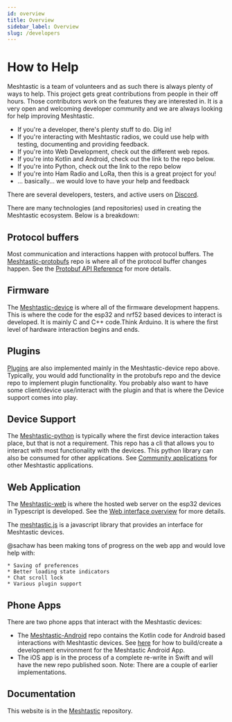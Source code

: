```yaml
---
id: overview
title: Overview
sidebar_label: Overview
slug: /developers
---
```

# How to Help

Meshtastic is a team of volunteers and as such there is always plenty of ways to help. This project gets great contributions from people in their off hours. Those contributors work on the features they are interested in. It is a very open and welcoming developer community and we are always looking for help improving Meshtastic.

* If you're a developer, there's plenty stuff to do. Dig in!
* If you're interacting with Meshtastic radios, we could use help with testing, documenting and providing feedback.
* If you're into Web Development, check out the different web repos.
* If you're into Kotlin and Android, check out the link to the repo below.
* If you're into Python, check out the link to the repo below
* If you're into Ham Radio and LoRa, then this is a great project for you!
* ... basically... we would love to have your help and feedback

There are several developers, testers, and active users on [Discord](https://discord.gg/UQJ5QuM7vq).

There are many technologies (and repositories) used in creating the Meshtastic ecosystem. Below is a breakdown:

## Protocol buffers
Most communication and interactions happen with protocol buffers. The [Meshtastic-protobufs](https://github.com/meshtastic/Meshtastic-protobufs) repo is where all of the protocol buffer changes happen. See the [Protobuf API Reference](https://meshtastic.org/docs/developers/protobufs/api) for more details.

## Firmware
The [Meshtastic-device](https://github.com/meshtastic/Meshtastic-device) is where all of the firmware development happens. This is where the code for the esp32 and nrf52 based devices to interact is developed. It is mainly C and C++ code.Think Arduino. It is where the first level of hardware interaction begins and ends.

## Plugins
[Plugins](https://meshtastic.org/docs/software/plugins/) are also implemented mainly in the Meshtastic-device repo above. Typically, you would add functionality in the protobufs repo and the device repo to implement plugin functionality. You probably also want to have some client/device use/interact with the plugin and that is where the Device support comes into play.

## Device Support
The [Meshtastic-python](https://github.com/meshtastic/Meshtastic-python) is typically where the first device interaction takes place, but that is not a requirement. This repo has a cli that allows you to interact with most functionality with the devices. This python library can also be consumed for other applications. See [Community applications](https://meshtastic.org/docs/software/community/community-overview) for other Meshtastic applications.

## Web Application
The [Meshtastic-web](https://github.com/meshtastic/meshtastic-web) is where the hosted web server on the esp32 devices in Typescript is developed. See the [Web interface overview](https://meshtastic.org/docs/software/web/web-app-software) for more details.

The [meshtastic.js](https://github.com/meshtastic/meshtastic.js) is a javascript library that provides an interface for Meshtastic devices.

@sachaw has been making tons of progress on the web app and would love help with:

    * Saving of preferences
    * Better loading state indicators
    * Chat scroll lock
    * Various plugin support

## Phone Apps
There are two phone apps that interact with the Meshtastic devices:

* The [Meshtastic-Android](https://github.com/meshtastic/Meshtastic-Android) repo contains the Kotlin code for Android based interactions with Meshtastic devices. See [here](https://meshtastic.org/docs/developers/android/build-app) for how to build/create a development environment for the Meshtastic Android App.
* The iOS app is in the process of a complete re-write in Swift and will have the new repo published soon. Note: There are a couple of earlier implementations.

## Documentation
This website is in the [Meshtastic](https://github.com/meshtastic/Meshtastic) repository.
